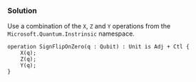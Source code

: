 ### Solution

Use a combination of the `X`, `Z` and `Y` operations from the `Microsoft.Quantum.Instrinsic` namespace.

```qsharp
operation SignFlipOnZero(q : Qubit) : Unit is Adj + Ctl {
    X(q);
    Z(q);
    Y(q);
}
```
